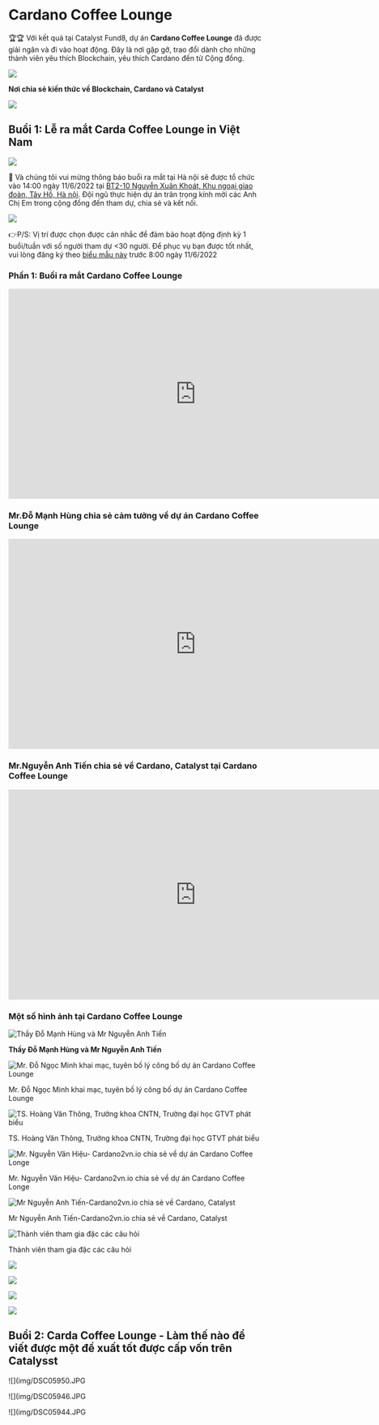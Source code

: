 Cardano Coffee Lounge
==========
🏆🏆 Với kết quả tại Catalyst Fund8, dự án **Cardano Coffee Lounge** đã được giải ngân và đi vào hoạt động. Đây là nơi gặp gỡ, trao đổi dành cho những thành viên yêu thích Blockchain, yêu thích Cardano đến từ Cộng đồng.

![](img/Coffee1.jpg)

**Nơi chia sẻ kiến thức về Blockchain, Cardano và Catalyst**

![](img/Coffee2.jpg)

## Buổi 1: Lễ ra mắt Carda Coffee Lounge in Việt Nam
 
![](img/Cardano-coffee1.jpg)

📣 Và chúng tôi vui mừng thông báo buổi ra mắt tại Hà nội  sẽ được tổ chức vào 14:00 ngày 11/6/2022 tại  [BT2-10 Nguyễn Xuân Khoát, Khu ngoại giao đoàn, Tây Hồ, Hà nội](https://maps.app.goo.gl/6QRmmYxo4XzCQ3aZ7). Đội ngũ thực hiện dự án trân trọng kính mời các Anh Chị Em trong cộng đồng đến tham dự, chia sẻ và kết nối.

![](img/map1.bmp)

👉P/S: Vị trí được chọn được cân nhắc để đảm bảo hoạt động định kỳ 1 buổi/tuần với số người tham dự <30 người. Để phục vụ bạn được tốt nhất, vui lòng đăng ký theo [biểu mẫu này](https://forms.gle/ZeNcAHhSKs3CMjLq6)  trước 8:00 ngày 11/6/2022


### Phần 1: Buổi ra mắt Cardano Coffee Lounge

<iframe width="740" height="415" src="https://www.youtube.com/embed/lL9QcarPOfU" title="Bring smart contract to Vietnam - Func6 - Catalyst" frameborder="0" allow="accelerometer; autoplay; clipboard-write; encrypted-media; gyroscope; picture-in-picture" allowfullscreen></iframe>

### Mr.Đỗ Mạnh Hùng chia sẻ cảm tưởng về dự án Cardano Coffee Lounge

<iframe width="740" height="415" src="https://www.youtube.com/embed/5CRCgtdBE0c" title="Bring smart contract to Vietnam - Func6 - Catalyst" frameborder="0" allow="accelerometer; autoplay; clipboard-write; encrypted-media; gyroscope; picture-in-picture" allowfullscreen></iframe>

### Mr.Nguyễn Anh Tiến chia sẻ về Cardano, Catalyst tại Cardano Coffee Lounge

<iframe width="740" height="415" src="https://www.youtube.com/embed/Bji-k726XT0" title="Bring smart contract to Vietnam - Func6 - Catalyst" frameborder="0" allow="accelerometer; autoplay; clipboard-write; encrypted-media; gyroscope; picture-in-picture" allowfullscreen></iframe>

### Một số hình ảnh tại Cardano Coffee Lounge

![**Thầy Đỗ Mạnh Hùng và Mr Nguyễn Anh Tiến**](img/_MG_7703.JPG)

**Thầy Đỗ Mạnh Hùng và Mr Nguyễn Anh Tiến**

![Mr. Đỗ Ngọc Minh khai mạc, tuyên bố lý công bố dự án Cardano Coffee Lounge](img/_MG_7672.JPG)

Mr. Đỗ Ngọc Minh khai mạc, tuyên bố lý công bố dự án Cardano Coffee Lounge

![TS. Hoàng Văn Thông, Trưởng khoa CNTN, Trường đại học GTVT phát biểu](img/_MG_7767.JPG)

TS. Hoàng Văn Thông, Trưởng khoa CNTN, Trường đại học GTVT phát biểu

![Mr. Nguyễn Văn Hiệu- Cardano2vn.io chia sẻ về dự án Cardano Coffee Longe](img/_MG_7693.JPG)

Mr. Nguyễn Văn Hiệu- Cardano2vn.io chia sẻ về dự án Cardano Coffee Longe

![Mr Nguyễn Anh Tiến-Cardano2vn.io chia sẻ về Cardano, Catalyst](img/_MG_7722.JPG)

Mr Nguyễn Anh Tiến-Cardano2vn.io chia sẻ về Cardano, Catalyst

![Thành viên tham gia đặc các câu hỏi](img/_MG_7762.JPG)

Thành viên tham gia đặc các câu hỏi

![](img/_MG_7677.JPG)

![](img/_MG_7664.JPG)

![](img/_MG_7649.JPG)

![](img/_MG_7660.JPG)

## Buổi 2: Carda Coffee Lounge - Làm thế nào để viết được một đề xuất tốt được cấp vốn trên Catalysst

![](img/DSC05950.JPG

![](img/DSC05946.JPG

![](img/DSC05944.JPG
